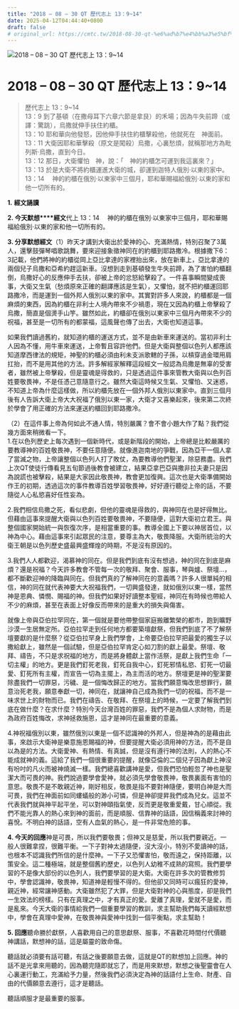 ```yaml
---
title: "2018 – 08 – 30 QT 歷代志上 13：9~14"
date: 2025-04-12T04:44:40+0800
draft: false
# original_url: https://cmtc.tw/2018-08-30-qt-%e6%ad%b7%e4%bb%a3%e5%bf%97%e4%b8%8a-13%ef%bc%9a914
---
```


![2018 – 08 – 30 QT 歷代志上 13：9~14](/images/qt.jpg   "2018 – 08 – 30 QT 歷代志上 13：9~14")

# 2018 – 08 – 30 QT 歷代志上 13：9~14

> 歷代志上 13：9~14  
> 13：9 到了基頓（在撒母耳下六章六節是拿艮）的禾場；因為牛失前蹄（或譯：驚跳），烏撒就伸手扶住約櫃。  
> 13：10 耶和華向他發怒，因他伸手扶住約櫃擊殺他，他就死在　神面前。  
> 13：11 大衛因耶和華擊殺（原文是闖殺）烏撒，心裏愁煩，就稱那地方為毗列斯‧烏撒，直到今日。  
> 13：12 那日，大衛懼怕　神，說：「　神的約櫃怎可運到我這裏來？」  
> 13：13 於是大衛不將約櫃運進大衛的城，卻運到迦特人俄別‧以東的家中。  
> 13：14 　神的約櫃在俄別‧以東家中三個月，耶和華賜福給俄別‧以東的家和他一切所有的。

**1.** **經文誦讀**

**2. 今天默想****經文**代上 13：14 　神的約櫃在俄別‧以東家中三個月，耶和華賜福給俄別‧以東的家和他一切所有的。

**3. 分享默想經文**（1）昨天才講到大衛出於愛神的心、充滿熱情，特別召聚了3萬人，還擊鼓彈琴唱歌跳舞，要來迎接象徵神同在的約櫃到耶路撒冷。根據撒下6：3記載，他們將神的約櫃從岡上亞比拿達的家裡抬出來，放在新車上，亞比拿達的兩個兒子烏撒和亞希約趕這新車。沒想到走到基頓發生牛失前蹄，為了害怕約櫃翻倒，烏撒好心的反應伸手去扶，卻被上帝的忿怒給擊殺了。一件喜事瞬間變成喪事，大衛又生氣（愁煩原來正確的翻譯應該是生氣），又懼怕，就不把約櫃運回耶路撒冷，而是運到一個外邦人俄別以東的家中。其實對許多人來說，約櫃都是一個麻煩的東西，因為約櫃在非利士人境內帶來不少禍患，現在又因為約櫃上帝擊殺了烏撒，簡直是個燙手山竽。雖然如此，約櫃卻在俄別以東家中三個月內帶來不少的祝福，甚至是一切所有的都蒙福，這風聲也傳了出去，大衛也知道這事。

如果我們讀過舊約，就知道約櫃的運送方式，並不是由新車來運送的。當初非利士人因為不懂，用牛車來運送，上帝暫且容許他們。但是大衛與整個以色列人都應該知道摩西律法的規矩，神聖的約櫃必須由利未支派歌轄的子孫，以槓穿過金環用肩扛抬，而不是用其他的方法。許多解經家解釋這段經文一般認為烏撒是無辜的受害者，雖然被上帝擊殺，但是靈魂是得救的，只是透過這件事來管教大衛與以色列百姓要敬畏神，不是任憑己意隨意行之。雖然大衛這時候又生氣、又懼怕、又迷惑，不知道上帝為什麼這樣做，所以約櫃先放在一個外邦人俄別以東家中。直到三個月後有人告訴大衛上帝大大祝福了俄別以東一家，大衛才又喜樂起來，後來第二次終於學會了用正確的方法來運送約櫃回到耶路撒冷。

（2）在這件事上帝為何如此不通人情，特別嚴厲？會不會小題大作了點？我們從幾方面來稍微看一下。  
1.在以色列歷史上每次遇到一個新時代，或是新階段的開始，上帝總是比較嚴厲的要教導神的百姓敬畏神，不要任意隨便。就像進迦南地的爭戰，因為亞干一個人拿了當滅之物，上帝讓整個以色列人打了敗仗，為要教導他們聖潔，除惡務盡。我們上次QT使徒行傳看見五旬節過後教會被建立，結果亞拿巴亞與撒非拉夫妻只是因為說謊也被擊殺，結果是大家因此敬畏神，教會更加復興。這次也是大衛準備開始作王的初期，透過這次的事件教導百姓學習敬畏神，好好遵行聽從上帝的話，不要隨從人心私慾喜好任性妄為。

2.我們相信烏撒之死，看似悲劇，但他的靈魂是得救的，與神同在也是好得無比。但藉由這事來提醒大衛與以色列百姓要敬畏神，不要隨便，這對大衛初立君王。與整個國家開始統一與恢復次序，是相當重要的事。教導全國上下要以神居首位，以神為中心。藉由這事來引起眾民的注意，要尊主為大，敬畏降服。大衛所統治的大衛王朝是以色列歷史盛最興盛輝煌的時期，不是沒有原因的。

3.我們人人都歡迎，渴慕神的同在。但是我們到底有沒有想過，神的同在到底是麻煩？還是祝福？今天許多教會不管每一次的敬拜、聚會、服事，琴與爐、祭壇…，都不斷歡迎神的降臨與同在。但我們真的了解神同在的意義嗎？許多人很單純的相信，神的同在就代表神要大大祝福我們，一切興盛發達，就如俄別以東一樣，當然神是恩典、憐憫、賜福的神。但我們如果好好讀整本聖經，神同在有時候也帶給人不少的麻煩，甚至在表面上好像反而帶來的是重大的損失與傷害。

就像上帝與亞伯拉罕同在，第一個就是要他帶整個家庭搬離繁榮的都市，跑到曠野沙漠一生居無定所。亞伯拉罕走到任何地方都要築壇獻祭，但我們到底了不了解祭壇要獻的是什麼祭？從亞伯拉罕身上我們學會，上帝要亞伯拉罕把最愛的獨生子以撒給獻上，雖然是一個試驗，但是亞伯拉罕肯定心如刀割的獻上最愛。祭壇、敬拜、禱告，不只是求祝福的地方，而是將身體獻上當作活祭，是獻上我們生命「一切主權」的地方。更是我們釘死老我，釘死自我中心，釘死邪情私慾、釘死一切最愛、釘死所有主權，而宣告一切為主擺上，為主而活的地方。祭壇更是神的聖潔要除盡我們一切罪惡，污穢、是一個悔改歸正的地方。當我們願意悔改思想罪行，願意治死老我，願意奉獻一切，神同在，就讓神自己成為我們一切的祝福，而不是一味求世上的財物而已。我們在禱告、在敬拜、在祭壇上的時候，一定要了解我們到底在做什麼？在求什麼？特別今天台灣百姓的罪惡，我們不是為個人求財物，而是為政府百姓悔改，求神拯救施恩，這才是神同在最重要的意義。

4.神祝福俄別以東，雖然俄別以東是一個不認識神的外邦人，但是神為的是藉由此事，來啟示大衛神是樂意施恩賜福的神，但要提醒大衛必須用神的方法，而不是自以為是的方法。大衛愛神、有熱情、有真誠，但是沒有遵行神的法則，人的熱心不能成就神的義。這給了我們一個很重要的提醒，就像亞倫的二個兒子因為獻上神沒有吩吋的凡火而被神燒滅一樣。我們總喜歡講神是愛，但我們恐怕輕忽了神也是聖潔大而可畏的神。我們說過要學會愛神，就必須先學會敬畏神，敬畏裏面有害怕的意思。敬畏不是不敢親近神，剛好相反，敬畏是指不要對神隨便，要明白神是大而可畏，我們在神面前如同螻蟻般的渺小可憐，但是神卻提昇我們成為兒女。這並不代表我們就與神平起平坐，可以對神頤指氣使，反而更是敬重愛戴，甘心順從。我們不能光靠人的熱心來到神的面前，而是順服、信靠神的話語，因信稱義來討神的喜悅。不明白神的話語，空有人血氣的熱心，是一件非常危險的事。

**4. 今天的回應**神是可畏，所以我們要敬畏；但神又是慈愛，所以我們要親近。一般人很難拿捏，很難平衡。一下子對神太過隨便，沒大沒小，特別不愛讀神的話，也根本不認識我們所信的是什麼神。一下子又恐懼害怕，敬而遠之，保持距離，以策安全。這二種極端，就是整個舊約歷史，以色列人幼稚不成熟的寫照。我們要學習的不是像大部份的以色列人，我們要學習的是大衛。大衛在許多次的管教修剪中，學會認識神，敬畏神，知道神是輕慢不得的。但他卻又同時可以瘋狂的愛神，親近神，經常讓神感動。大衛雖然犯了大罪，但是大衛對神的心與態度，卻是我們一生效法的榜樣。只有在真理之中，才有真正的愛。愛離了真理，愛就不是愛，而是亂來。今天大衛的事情給我們一個重要學習的教訓，求主幫助我們每天讀經默想中，學會在真理中愛神，在敬畏神與愛神中找到一個平衡點，求主幫助！

**5. 回應**聽命勝於獻祭，人喜歡用自己的意思獻祭、服事，不喜歡花時間付代價聽神講話，默想神的話，這是屬靈的致命傷。

聽話就必須要有話可聽，有話之後要願意去做，這就是QT的默想加上回應。神的話不是光拿來用聽的，因為聽完隨即就忘了，而是用來默想，默想之後聖靈會在人心裏運行動工，充滿給予力量，然後我們必須決定為神的話語付上生命、財產、自由的代價願意去遵行，這才是聽話。

聽話順服才是最重要的服事。
